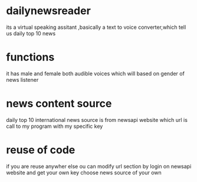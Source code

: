 # dailynewsreader
its a virtual speaking assitant ,basically a text to voice converter,which tell us daily top 10 news
# functions
it has male and female both audible voices which will based on gender of news listener
# news content source 
daily top 10 international news source is from newsapi website
which url is call to my program with my specific key
# reuse of code
if you are reuse anywher else ou can modify url section by login on newsapi website 
and get your own key choose news source of your own 
